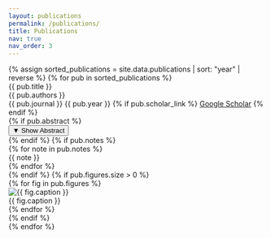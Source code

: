 ```yaml
---
layout: publications
permalink: /publications/
title: Publications
nav: true
nav_order: 3
---
```


<div class="publications-section">
  {% assign sorted_publications = site.data.publications | sort: "year" | reverse %}
  {% for pub in sorted_publications %}
    <div class="publication-item">
      <div class="publication-content">
        <div class="publication-title">
          {{ pub.title }}
        </div>
        <div class="publication-authors">
          {{ pub.authors }}
        </div>
        <div class="publication-meta">
          <span class="publication-journal">{{ pub.journal }}</span>
          <span class="publication-year">{{ pub.year }}</span>
          {% if pub.scholar_link %}
            <a href="{{ pub.scholar_link }}" target="_blank" class="publication-link">Google Scholar</a>
          {% endif %}
        </div>
        {% if pub.abstract %}
          <div class="abstract-section">
            <button class="abstract-toggle" onclick="toggleAbstract(this)">
              <span class="abstract-icon">▼</span>
              <span class="abstract-text">Show Abstract</span>
            </button>
            <div class="abstract-content" style="display: none;">
              {{ pub.abstract }}
            </div>
          </div>
        {% endif %}
        {% if pub.notes %}
          <div class="publication-notes">
            {% for note in pub.notes %}
              <div class="note-item">{{ note }}</div>
            {% endfor %}
          </div>
        {% endif %}
        {% if pub.figures.size > 0 %}
          <div class="publication-figures">
            <div class="figure-container">
              {% for fig in pub.figures %}
                <div class="figure-item">
                  <img src="{{ fig.image }}" alt="{{ fig.caption }}" class="publication-figure">
                  <div class="figure-caption">{{ fig.caption }}</div>
                </div>
              {% endfor %}
            </div>
          </div>
        {% endif %}
      </div>
    </div>
  {% endfor %}
</div>

<script>
function toggleAbstract(button) {
  const content = button.nextElementSibling;
  const icon = button.querySelector('.abstract-icon');
  const text = button.querySelector('.abstract-text');
  
  if (content.style.display === 'none') {
    content.style.display = 'block';
    icon.textContent = '▼';
    text.textContent = 'Hide Abstract';
  } else {
    content.style.display = 'none';
    icon.textContent = '▶';
    text.textContent = 'Show Abstract';
  }
}
</script> 